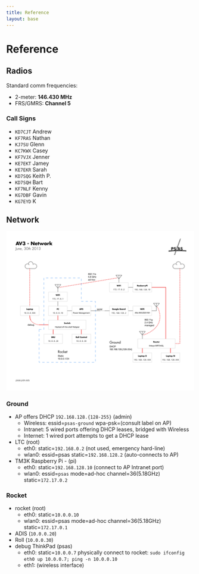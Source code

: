 ```yaml
---
title: Reference
layout: base
---
```


# Reference

## Radios

Standard comm frequencies:

 - 2-meter: **146.430 MHz**
 - FRS/GMRS: **Channel 5**

### Call Signs

 - `KD7CJT` Andrew
 - `KF7RAS` Nathan
 - `KJ7SU`  Glenn
 - `KC7KWX` Casey
 - `KF7VJX` Jenner
 - `KE7EKT` Jamey
 - `KE7EKR` Sarah
 - `KD7SQG` Keith P.
 - `KD7SQH` Bart
 - `KF7NLF` Kenny
 - `KG7DBF` Gavin
 - `KG7EYD` K

## Network

![Network Diagram](diagrams/LV2_3_Network.png)

### Ground

 - AP offers DHCP `192.168.128.{128-255}` (admin)
    - Wireless: essid=`psas-ground` wpa-psk=(consult label on AP)
    - Intranet: 5 wired ports offering DHCP leases, bridged with Wireless
    - Internet: 1 wired port attempts to get a DHCP lease
 - LTC (root)
    - eth0: static=`192.168.0.2` (not used, emergency hard-line)
    - wlan0: essid=psas static=`192.168.128.2` (auto-connects to AP)
 - TM3K Raspberry Pi - (pi)
    - eth0: static=`192.168.128.10` (connect to AP Intranet port)
    - wlan0: essid=`psas` mode=ad-hoc channel=36(5.18GHz) static=`172.17.0.2`

### Rocket

 - rocket (root)
    - eth0: static=`10.0.0.10`
    - wlan0: essid=psas mode=ad-hoc channel=36(5.18GHz) static=`172.17.0.1`
 - ADIS (`10.0.0.20`)
 - Roll (`10.0.0.30`)
 - debug ThinkPad (psas)
    - eth0: static=`10.0.0.7` physically connect to rocket:
        `sudo ifconfig eth0 up 10.0.0.7; ping -n 10.0.0.10`
    - eth1: (wireless interface)
